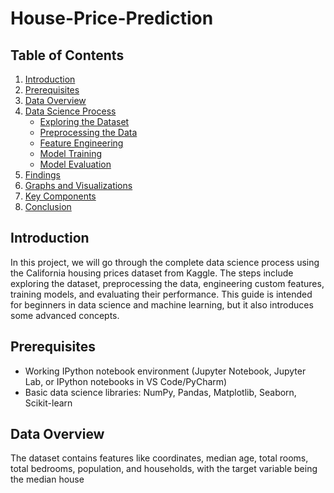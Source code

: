 # House-Price-Prediction

## Table of Contents
1. [Introduction](#introduction)
2. [Prerequisites](#prerequisites)
3. [Data Overview](#data-overview)
4. [Data Science Process](#data-science-process)
    - [Exploring the Dataset](#exploring-the-dataset)
    - [Preprocessing the Data](#preprocessing-the-data)
    - [Feature Engineering](#feature-engineering)
    - [Model Training](#model-training)
    - [Model Evaluation](#model-evaluation)
5. [Findings](#findings)
6. [Graphs and Visualizations](#graphs-and-visualizations)
7. [Key Components](#key-components)
8. [Conclusion](#conclusion)

## Introduction
In this project, we will go through the complete data science process using the California housing prices dataset from Kaggle. The steps include exploring the dataset, preprocessing the data, engineering custom features, training models, and evaluating their performance. This guide is intended for beginners in data science and machine learning, but it also introduces some advanced concepts.

## Prerequisites
- Working IPython notebook environment (Jupyter Notebook, Jupyter Lab, or IPython notebooks in VS Code/PyCharm)
- Basic data science libraries: NumPy, Pandas, Matplotlib, Seaborn, Scikit-learn

## Data Overview
The dataset contains features like coordinates, median age, total rooms, total bedrooms, population, and households, with the target variable being the median house